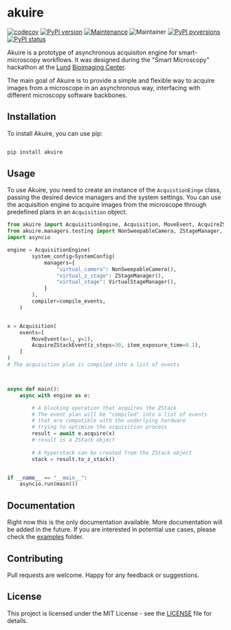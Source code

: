 # akuire

[![codecov](https://codecov.io/gh/jhnnsrs/akuire/branch/master/graph/badge.svg?token=UGXEA2THBV)](https://codecov.io/gh/jhnnsrs/akuire)
[![PyPI version](https://badge.fury.io/py/akuire.svg)](https://pypi.org/project/akuire/)
[![Maintenance](https://img.shields.io/badge/Maintained%3F-yes-green.svg)](https://pypi.org/project/akuire/)
![Maintainer](https://img.shields.io/badge/maintainer-jhnnsrs-blue)
[![PyPI pyversions](https://img.shields.io/pypi/pyversions/akuire.svg)](https://pypi.python.org/pypi/akuire/)
[![PyPI status](https://img.shields.io/pypi/status/akuire.svg)](https://pypi.python.org/pypi/akuire/)


Akuire is a prototype of asynchronous acquisiton engine for smart-microscopy workflows. It was designed during the "Smart Microscopy" hackathon at the [Lund](https://www.lunduniversity.lu.se/) [Bioimaging Center](https://www.bmc.lu.se/). 

The main goal of Akuire is to provide a simple and flexible way to acquire images from a microscope in an asynchronous way, interfacing with different
microscopy software backbones. 

## Installation

To install Akuire, you can use pip:

```bash

pip install akuire

```

## Usage

To use Akuire, you need to create an instance of the `AcquistionEinge` class, passing the desired device managers and the system settings.
You can use the acquisition engine to acquire images from the microscope through predefined plans in an `Acquisition` object.

```python
from akuire import AcquisitionEngine, Acquisition, MoveEvent, AcquireZStackEvent, SystemConfig
from akuire.managers.testing import NonSweepableCamera, ZStageManager, VirtualStageManager
import asyncio

engine = AcquisitionEngine(
        system_config=SystemConfig(
            managers={
                "virtual_camera": NonSweepableCamera(),
                "virtual_z_stage": ZStageManager(),
                "virtual_stage": VirtualStageManager(),
            }
        ),
        compiler=compile_events,
    )


x = Acquisition(
    events=[
        MoveEvent(x=1, y=2),
        AcquireZStackEvent(z_steps=30, item_exposure_time=0.1),
    ]
)
# The acquisition plan is compiled into a list of events



async def main():
    async with engine as e:

        # A blocking operation that acquires the ZStack
        # The event plan will be "compiled" into a list of events
        # that are compatible with the underlying hardware
        # trying to optimize the acquisition process
        result = await e.acquire(x)
        # result is a ZStack object
        
        # A hyperstack can be created from the ZStack object
        stack = result.to_z_stack()


if __name__ == "__main__":
    asyncio.run(main())
```

## Documentation

Right now this is the only documentation available. More documentation will be added in the future.
If you are interested in potential use cases, please check the [examples](examples) folder.




## Contributing

Pull requests are welcome. Happy for any feedback or suggestions.



## License

This project is licensed under the MIT License - see the [LICENSE](LICENSE) file for details.